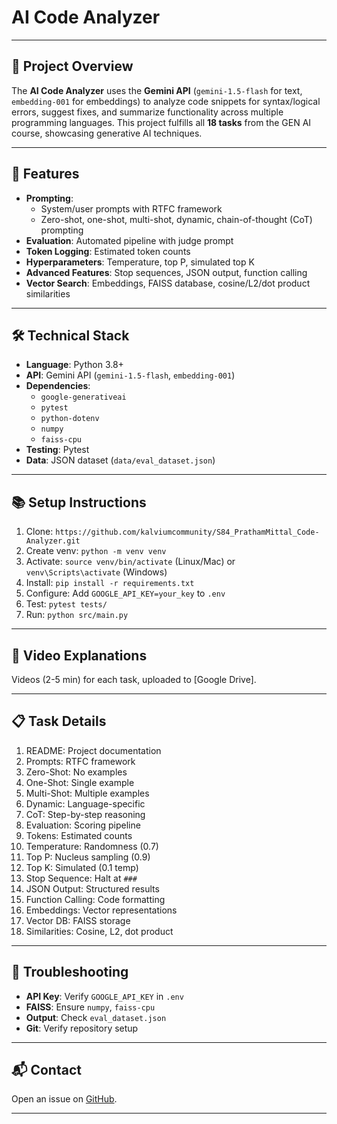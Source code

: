 # AI Code Analyzer

---

## 🚀 Project Overview
The **AI Code Analyzer** uses the **Gemini API** (`gemini-1.5-flash` for text, `embedding-001` for embeddings) to analyze code snippets for syntax/logical errors, suggest fixes, and summarize functionality across multiple programming languages. This project fulfills all **18 tasks** from the GEN AI course, showcasing generative AI techniques.

---

## 🌟 Features
- **Prompting**:
  - System/user prompts with RTFC framework
  - Zero-shot, one-shot, multi-shot, dynamic, chain-of-thought (CoT) prompting
- **Evaluation**: Automated pipeline with judge prompt
- **Token Logging**: Estimated token counts
- **Hyperparameters**: Temperature, top P, simulated top K
- **Advanced Features**: Stop sequences, JSON output, function calling
- **Vector Search**: Embeddings, FAISS database, cosine/L2/dot product similarities

---

## 🛠 Technical Stack
- **Language**: Python 3.8+
- **API**: Gemini API (`gemini-1.5-flash`, `embedding-001`)
- **Dependencies**:
  - `google-generativeai`
  - `pytest`
  - `python-dotenv`
  - `numpy`
  - `faiss-cpu`
- **Testing**: Pytest
- **Data**: JSON dataset (`data/eval_dataset.json`)

---

## 📚 Setup Instructions
1. Clone: `https://github.com/kalviumcommunity/S84_PrathamMittal_Code-Analyzer.git`
2. Create venv: `python -m venv venv`
3. Activate: `source venv/bin/activate` (Linux/Mac) or `venv\Scripts\activate` (Windows)
4. Install: `pip install -r requirements.txt`
5. Configure: Add `GOOGLE_API_KEY=your_key` to `.env`
6. Test: `pytest tests/`
7. Run: `python src/main.py`

---

## 🎥 Video Explanations
Videos (2-5 min) for each task, uploaded to [Google Drive].

---

## 📋 Task Details
1. README: Project documentation
2. Prompts: RTFC framework
3. Zero-Shot: No examples
4. One-Shot: Single example
5. Multi-Shot: Multiple examples
6. Dynamic: Language-specific
7. CoT: Step-by-step reasoning
8. Evaluation: Scoring pipeline
9. Tokens: Estimated counts
10. Temperature: Randomness (0.7)
11. Top P: Nucleus sampling (0.9)
12. Top K: Simulated (0.1 temp)
13. Stop Sequence: Halt at `###`
14. JSON Output: Structured results
15. Function Calling: Code formatting
16. Embeddings: Vector representations
17. Vector DB: FAISS storage
18. Similarities: Cosine, L2, dot product

---

## 🐛 Troubleshooting
- **API Key**: Verify `GOOGLE_API_KEY` in `.env`
- **FAISS**: Ensure `numpy`, `faiss-cpu`
- **Output**: Check `eval_dataset.json`
- **Git**: Verify repository setup

---

## 📬 Contact
Open an issue on [GitHub](https://github.com/kalviumcommunity/S84_PrathamMittal_Code-Analyzer).

---
